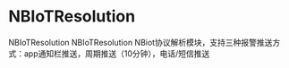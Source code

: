 # NBIoTResolution
NBIoTResolution
NBIoTResolution NBiot协议解析模块，支持三种报警推送方式：app通知栏推送，周期推送（10分钟），电话/短信推送
